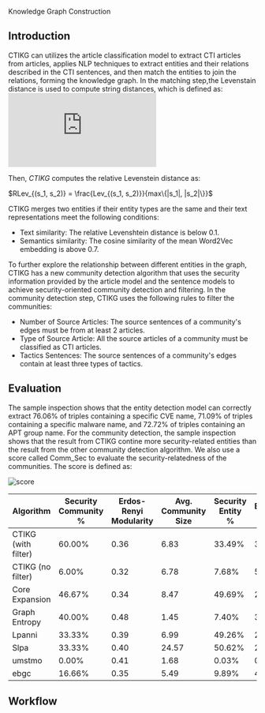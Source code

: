 Knowledge Graph Construction

## Introduction 
CTIKG can utilizes the article classification model to extract CTI articles from articles, applies NLP techniques to extract entities and their relations described in the CTI sentences, and then match the entities to join the relations, forming the knowledge graph. 
In the matching step,the Levenstain distance is used to compute string distances, which is defined as:
![Lev(s1, s2)](https://latex.codecogs.com/png.latex?%5Cdpi%7B300%7D%20Lev%28s_1%2C%20s_2%29%20%3D%20%5Cbegin%7Bcases%7D%20%20%20max%5C%7B%7Cs_1%7C%2C%20%7Cs_2%7C%5C%7D%20%26%20%5Ctext%7Bif%20%24%7Cs_1%7C%3D0%24%20or%20%24%7Cs_2%7C%3D0%24%7D%5C%5C%20%20%20Lev%28s_1%5B2%3A%5D%2C%20s_2%5B2%3A%5D%29%20%26%20%5Ctext%7Bif%20%24s_1%5B0%5D%20%3D%20s_2%5B0%5D%24%7D%5C%5C%20%20%201%20%2B%20min%20%5Cbegin%7Bcases%7D%20%20%20%20%20%20Lev%28s_1%5B2%3A%5D%2C%20s_2%29%20%5C%5C%20%20%20%20%20%20Lev%28s_1%2C%20s_2%5B2%3A%5D%29%20%5C%5C%20%20%20%20%20%20Lev%28s_1%5B2%3A%5D%2C%20s_2%5B2%3A%5D%29%20%5C%5C%20%20%20%5Cend%7Bcases%7D%20%26%20%5Ctext%7Botherwise%7D%20%5Cend%7Bcases%7D)
    
Then, $CTIKG$ computes the relative Levenstein distance as:

$RLev_{(s_1, s_2)} = \frac{Lev_{(s_1, s_2)}}{max\{|s_1|, |s_2|\}}$

CTIKG merges two entities if their entity types are the same and their text representations meet the following conditions:

- Text similarity: The relative Levenshtein distance is below 0.1.
- Semantics similarity: The cosine similarity of the mean Word2Vec embedding is above 0.7.

To further explore the relationship between different entities in the graph, CTIKG has a new community detection algorithm that uses the security information provided by the article model and the sentence models to achieve security-oriented community detection and filtering.
In the community detection step, CTIKG uses the following rules to filter the communities:
- Number of Source Articles: The source sentences of a community's edges must be from at least 2 articles.
- Type of Source Article: All the source articles of a community must be classified as CTI articles.
- Tactics Sentences: The source sentences of a community's edges contain at least three types of tactics.
## Evaluation
The sample inspection shows that the entity detection model can correctly extract 76.06% of triples containing a specific CVE name, 71.09% of triples containing a specific malware name, and 72.72% of triples containing an APT group name.
For the community detection, the sample inspection shows that the result from CTIKG contine more security-related entities than the result from the other community detection algorithm. We also use a score called Comm_Sec to evaluate the security-relatedness of the communities. The score is defined as:

![score](https://latex.codecogs.com/svg.image?Comm_{Sec}=(R_{sec}+R_{tac}+R_{beh})*(\frac{R_{com}}{E(R_{com})}%20)*\sqrt{\frac{M}{E(M)}%20}*\frac{E(S)}{E(S)+\left%20|\bar{S}%20-E(S)%20\right%20|%20})

| Algorithm         | Security Community % | Erdos-Renyi Modularity | Avg. Community Size | Security Entity % | Behavior Edge % | Tactic Edge % | Comm_Sec |
|-------------------|----------------------|------------------------|---------------------|-------------------|----------------|---------------|----------|
| CTIKG (with filter) | 60.00%               | 0.36                   | 6.83                | 33.49%           | 31.20%         | 43.88%       | 1.08     |
| CTIKG (no filter)   | 6.00%                | 0.32                   | 6.78                | 7.68%            | 5.91%          | 23.47%       | 0.03     |
| Core Expansion     | 46.67%               | 0.34                   | 8.47                | 49.69%           | 24.74%         | 27.63%       | 0.65     |
| Graph Entropy      | 40.00%               | 0.48                   | 1.45                | 7.40%            | 3.80%          | 4.20%        | 0.07     |
| Lpanni             | 33.33%               | 0.39                   | 6.99                | 49.26%           | 25.59%         | 28.62%       | 0.61     |
| Slpa               | 33.33%               | 0.40                   | 24.57               | 50.62%           | 22.53%         | 25.11%       | 0.17     |
| umstmo             | 0.00%                | 0.41                   | 1.68                | 0.03%            | 0.02%          | 0.02%        | 0.00     |
| ebgc               | 16.66%               | 0.35                   | 5.49                | 9.89%            | 4.13%          | 4.69%        | 0.04     |

## Workflow
